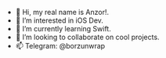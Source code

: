 - 👋 Hi, my real name is Anzor!.
- 👀 I’m interested in iOS Dev.
- 🌱 I’m currently learning Swift.
- 💞️ I’m looking to collaborate on cool projects.
- 📫 Telegram: @borzunwrap

<!---
BorzUnwrap is a ✨ special ✨ repository because its `README.md` (this file) appears on your GitHub profile.
You can click the Preview link to take a look at your changes.
--->
